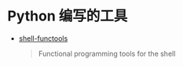# Python 编写的工具

* [shell-functools](https://github.com/sharkdp/shell-functools)
    >  Functional programming tools for the shell